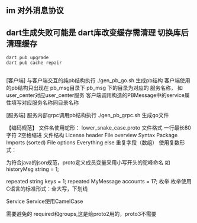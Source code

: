 ## im 对外消息协议
## dart生成失败可能是 dart库改变缓存需清理 切换库后清理缓存
```shell
dart pub upgrade
dart pub cache repair
```
## 
[客户端]
与客户端交互的纯pb结构执行 ./gen_pb_go.sh 生成pb结构
客户端使用的pb结构只出现在 pb_msg目录下
pb_msg  下的目录为对应的 服务名称， 如user_center对应user_center服务
客户端调用构造的PBMessage中的service属性填写对应服务名称同目录名称

[服务端]
服务内部grpc调用pb结构执行 ./gen_pb_grpc.sh 生成go文件


【编码规范】
文件名使用蛇形：
lower_snake_case.proto
文件格式
一行最长80字符
2空格缩进
文件结构
License header
File overview
Syntax
Package
Imports (sorted)
File options
Everything else
重复字段（数组）
使用复数形式：

为符合java的json规范，proto定义成员变量采用小写开头的驼峰命名
如 historyMsg string = 1;

repeated string keys = 1;
repeated MyMessage accounts = 17;
枚举
枚举使用C语言的标准形式：全大写，下划线

Service
Service使用CamelCase

需要避免的
required和groups,这是给proto2用的，proto3不需要